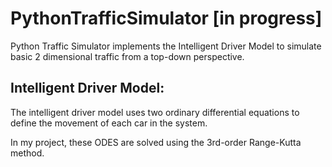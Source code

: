 # PythonTrafficSimulator [in progress]
Python Traffic Simulator implements the Intelligent Driver Model to simulate basic 2 dimensional traffic from a top-down perspective. 

## Intelligent Driver Model:
The intelligent driver model uses two ordinary differential equations to define the movement of each car in the system.

In my project, these ODES are solved using the 3rd-order Range-Kutta method.

